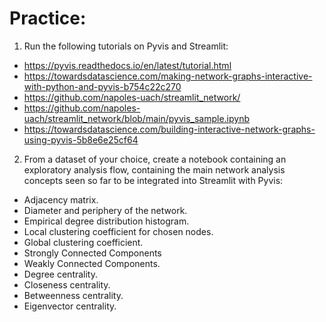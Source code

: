 # Practice:

1. Run the following tutorials on Pyvis and Streamlit:

- https://pyvis.readthedocs.io/en/latest/tutorial.html 
- https://towardsdatascience.com/making-network-graphs-interactive-with-python-and-pyvis-b754c22c270 
- https://github.com/napoles-uach/streamlit_network/  
- https://github.com/napoles-uach/streamlit_network/blob/main/pyvis_sample.ipynb  
- https://towardsdatascience.com/building-interactive-network-graphs-using-pyvis-5b8e6e25cf64 

2. From a dataset of your choice, create a notebook containing an exploratory analysis flow, containing the main network analysis concepts seen so far to be integrated into Streamlit with Pyvis:
- Adjacency matrix.
- Diameter and periphery of the network.
- Empirical degree distribution histogram.
- Local clustering coefficient for chosen nodes.
- Global clustering coefficient.
- Strongly Connected Components
- Weakly Connected Components.
- Degree centrality.
- Closeness centrality.
- Betweenness centrality.
- Eigenvector centrality.
